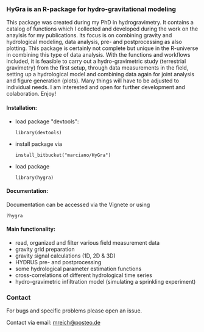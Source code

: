 ### __**HyGra** is an R-package for hydro-gravitational modeling__ ###

This package was created during my PhD in hydrogravimetry.
It contains a catalog of functions which I collected and developed during the work on the anaylsis for my publications.
Its focus is on combining gravity and hydrological modeling, data analysis, pre- and postprocessing as also plotting.
This package is certainly not complete but unique in the R-universe in combining this type of data analysis.
With the functions and workflows included, it is feasible to carry out a hydro-gravimetric study (terrestrial gravimetry) from the first setup, through data measurements in the field,
setting up a hydrological model and combining data again for joint analysis and figure generation (plots).
Many things will have to be adjusted to individual needs.
I am interested and open for further development and colaboration.
Enjoy!

#### __Installation:__ ####

  * load package "devtools":

        library(devtools)

  * install package via

        install_bitbucket("marciano/HyGra")
          
  * load package 
    
        library(hygra)

#### __Documentation:__ ####

Documentation can be accessed via the Vignete or using 

    ?hygra

#### __Main functionality:__ ####

  * read, organized and filter various field measurement data
  * gravity grid preparation
  * gravity signal calculations (1D, 2D & 3D)
  * HYDRUS pre- and postprocessing
  * some hydrological parameter estimation functions
  * cross-correlations of different hydrological time series
  * hydro-gravimetric infiltration model (simulating a sprinkling experiment)

### Contact ###

For bugs and specific problems please open an issue.

Contact via email: mreich@posteo.de
